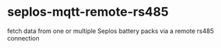 # seplos-mqtt-remote-rs485
fetch data from one or multiple Seplos battery packs via a remote rs485 connection
